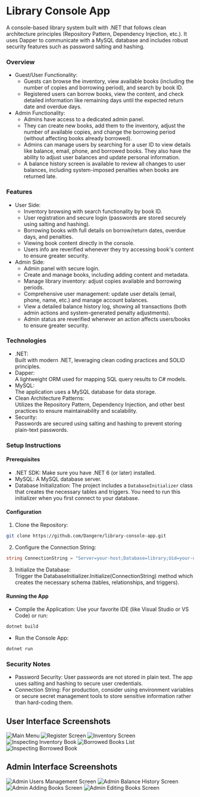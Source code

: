 # Library Console App
A console-based library system built with .NET that follows clean architecture principles (Repository Pattern, Dependency Injection, etc.). It uses Dapper to communicate with a MySQL database and includes robust security features such as password salting and hashing.

### Overview
- Guest/User Functionality:
	- Guests can browse the inventory, view available books (including the number of copies and borrowing period), and search by book ID.
	- Registered users can borrow books, view the content, and check detailed information like remaining days until the expected return date and overdue days.
- Admin Functionality:
  - Admins have access to a dedicated admin panel.
  - They can create new books, add them to the inventory, adjust the number of available copies, and change the borrowing period (without affecting books already borrowed).
  - Admins can manage users by searching for a user ID to view details like balance, email, phone, and borrowed books. They also have the ability to adjust user balances and update personal information.
  - A balance history screen is available to review all changes to user balances, including system-imposed penalties when books are returned late.

### Features
- User Side:
  - Inventory browsing with search functionality by book ID.
  - User registration and secure login (passwords are stored securely using salting and hashing).
  - Borrowing books with full details on borrow/return dates, overdue days, and penalties.
  - Viewing book content directly in the console.
  - Users info are reverified whenever they try accessing book's content to ensure greater security.
- Admin Side:
	- Admin panel with secure login.
  - Create and manage books, including adding content and metadata.
  - Manage library inventory: adjust copies available and borrowing periods.
  - Comprehensive user management: update user details (email, phone, name, etc.) and manage account balances.
  - View a detailed balance history log, showing all transactions (both admin actions and system-generated penalty adjustments).
  - Admin status are reverified whenever an action affects users/books to ensure greater security.

### Technologies
- .NET:  
Built with modern .NET, leveraging clean coding practices and SOLID principles.
- Dapper:  
A lightweight ORM used for mapping SQL query results to C# models.
- MySQL:  
The application uses a MySQL database for data storage.
- Clean Architecture Patterns:  
Utilizes the Repository Pattern, Dependency Injection, and other best practices to ensure maintainability and scalability.
- Security:  
Passwords are secured using salting and hashing to prevent storing plain-text passwords.

### Setup Instructions
#### Prerequisites
- .NET SDK: Make sure you have .NET 6 (or later) installed.
- MySQL: A MySQL database server.
- Database Initialization:
The project includes a `DatabaseInitializer` class that creates the necessary tables and triggers. You need to run this initializer when you first connect to your database.

#### Configuration
1. Clone the Repository:
```bash
git clone https://github.com/Dangere/library-console-app.git
```
2. Configure the Connection String:
```csharp
string ConnectionString = "Server=your-host;Database=library;Uid=your-username;Pwd=your-password;";
```
3. Initialize the Database:  
Trigger the DatabaseInitializer.Initialize(ConnectionString) method which creates the necessary schema (tables, relationships, and triggers).

#### Running the App
- Compile the Application: Use your favorite IDE (like Visual Studio or VS Code) or run:
``` bash
dotnet build
 ```
- Run the Console App:
``` bash
dotnet run
```
### Security Notes
- Password Security: User passwords are not stored in plain text. The app uses salting and hashing to secure user credentials.
- Connection String: For production, consider using environment variables or secure secret management tools to store sensitive information rather than hard-coding them.


## User Interface Screenshots
![Main Menu](Screenshots/MainMenu.PNG)
![Register Screen](Screenshots/RegisterScreen.PNG)
![Inventory Screen](Screenshots/Inventory.PNG)
![Inspecting Inventory Book](Screenshots/ViewInventoryBook.PNG)
![Borrowed Books List](Screenshots/BorrowedBooksList.PNG)
![Inspecting Borrowed Book](Screenshots/ViewingBorrowedBook.PNG)

## Admin Interface Screenshots
![Admin Users Management Screen](Screenshots/admin_UsersManagementScreen.PNG)
![Admin Balance History Screen](Screenshots/admin_BalanceHistory.PNG)
![Admin Adding Books Screen](Screenshots/admin_AddingBooksPNG.PNG)
![Admin Editing Books Screen](Screenshots/admin_EditingBooksPNG.PNG)

